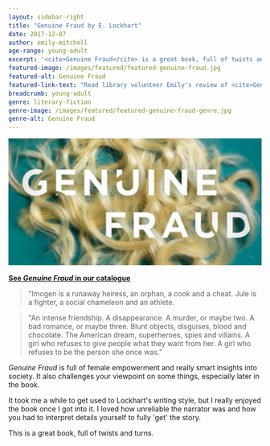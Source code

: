 ```yaml
---
layout: sidebar-right
title: "Genuine Fraud by E. Lockhart"
date: 2017-12-07
author: emily-mitchell
age-range: young-adult
excerpt: '<cite>Genuine Fraud</cite> is a great book, full of twists and turns.'
featured-image: /images/featured/featured-genuine-fraud.jpg
featured-alt: Genuine Fraud
featured-link-text: "Read library volunteer Emily's review of <cite>Genuine Fraud</cite>, by E. Lockhart."
breadcrumb: young-adult
genre: literary-fiction
genre-image: /images/featured/featured-genuine-fraud-genre.jpg
genre-alt: Genuine Fraud
---
```


![Genuine Fraud](/images/featured/featured-genuine-fraud.jpg)

**[See <cite>Genuine Fraud</cite> in our catalogue](https://suffolk.spydus.co.uk/cgi-bin/spydus.exe/ENQ/OPAC/BIBENQ?BRN=2196174)**

> "Imogen is a runaway heiress, an orphan, a cook and a cheat. Jule is a fighter, a social chameleon and an athlete.

> "An intense friendship. A disappearance. A murder, or maybe two. A bad romance, or maybe three. Blunt objects, disguises, blood and chocolate. The American dream, superheroes, spies and villains. A girl who refuses to give people what they want from her. A girl who refuses to be the person she once was."

<cite>Genuine Fraud</cite> is full of female empowerment and really smart insights into society. It also challenges your viewpoint on some things, especially later in the book.

It took me a while to get used to Lockhart's writing style, but I really enjoyed the book once I got into it. I loved how unreliable the narrator was and how you had to interpret details yourself to fully 'get' the story.

This is a great book, full of twists and turns.
